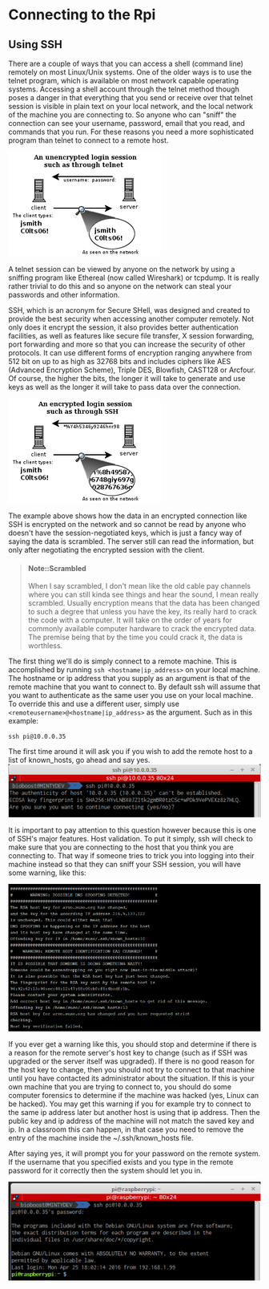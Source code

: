 <!-- toc -->

# Connecting to the Rpi

## Using SSH

There are a couple of ways that you can access a shell (command line) remotely on most Linux/Unix systems. One of the older ways is to use the telnet program, which is available on most network capable operating systems. Accessing a shell account through the telnet method though poses a danger in that everything that you send or receive over that telnet session is visible in plain text on your local network, and the local network of the machine you are connecting to. So anyone who can "sniff" the connection can see your username, password, email that you read, and commands that you run. For these reasons you need a more sophisticated program than telnet to connect to a remote host.

![Unencrypted telnet session](img/unencrypted_telnet_session.png)

A telnet session can be viewed by anyone on the network by using a sniffing program like Ethereal (now called Wireshark) or tcpdump. It is really rather trivial to do this and so anyone on the network can steal your passwords and other information.

SSH, which is an acronym for Secure SHell, was designed and created to provide the best security when accessing another computer remotely. Not only does it encrypt the session, it also provides better authentication facilities, as well as features like secure file transfer, X session forwarding, port forwarding and more so that you can increase the security of other protocols. It can use different forms of encryption ranging anywhere from 512 bit on up to as high as 32768 bits and includes ciphers like AES (Advanced Encryption Scheme), Triple DES, Blowfish, CAST128 or Arcfour. Of course, the higher the bits, the longer it will take to generate and use keys as well as the longer it will take to pass data over the connection.

![Encrypted SSH session](img/encrypted_ssh_session.png)

The example above shows how the data in an encrypted connection like SSH is encrypted on the network and so cannot be read by anyone who doesn't have the session-negotiated keys, which is just a fancy way of saying the data is scrambled. The server still can read the information, but only after negotiating the encrypted session with the client.

> #### Note::Scrambled
>
> When I say scrambled, I don't mean like the old cable pay channels where you can still kinda see things and hear the sound, I mean really scrambled. Usually encryption means that the data has been changed to such a degree that unless you have the key, its really hard to crack the code with a computer. It will take on the order of years for commonly available computer hardware to crack the encrypted data. The premise being that by the time you could crack it, the data is worthless.

The first thing we'll do is simply connect to a remote machine. This is accomplished by running `ssh <hostname|ip_address>` on your local machine. The hostname or ip address that you supply as an argument is that of the remote machine that you want to connect to. By default ssh will assume that you want to authenticate as the same user you use on your local machine. To override this and use a different user, simply use `<remoteusername>@<hostname|ip_address>` as the argument. Such as in this example:

```shell
ssh pi@10.0.0.35
```

The first time around it will ask you if you wish to add the remote host to a list of known_hosts, go ahead and say yes.
![First SSH connection](img/first_connection_with_ssh.png)

It is important to pay attention to this question however because this is one of SSH's major features. Host validation. To put it simply, ssh will check to make sure that you are connecting to the host that you think you are connecting to. That way if someone tries to trick you into logging into their machine instead so that they can sniff your SSH session, you will have some warning, like this:

![SSH Spoof Warning](img/ssh_spoof_warning.png)

If you ever get a warning like this, you should stop and determine if there is a reason for the remote server's host key to change (such as if SSH was upgraded or the server itself was upgraded). If there is no good reason for the host key to change, then you should not try to connect to that machine until you have contacted its administrator about the situation. If this is your own machine that you are trying to connect to, you should do some computer forensics to determine if the machine was hacked (yes, Linux can be hacked). You may get this warning if you for example try to connect to the same ip address later but another host is using that ip address. Then the public key and ip address of the machine will not match the saved key and ip. In a classroom this can happen, in that case you need to remove the entry of the machine inside the ~/.ssh/known_hosts file.

After saying yes, it will prompt you for your password on the remote system. If the username that you specified exists and you type in the remote password for it correctly then the system should let you in.

![Successful SSH Connection](img/ssh_connected.png)
